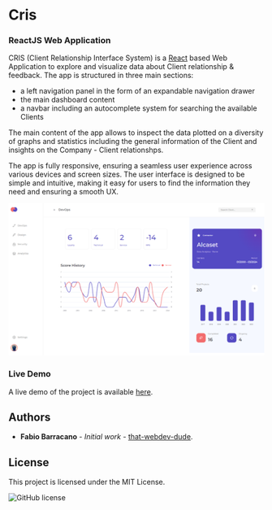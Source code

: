 # Cris

### ReactJS Web Application

CRIS (Client Relationship Interface System) is a [React](https://react.dev/) based Web Application to explore and visualize data about Client relationship & feedback. The app is structured in three main sections:

- a left navigation panel in the form of an expandable navigation drawer
- the main dashboard content
- a navbar including an autocomplete system for searching the available Clients

The main content of the app allows to inspect the data plotted on a diversity of graphs and statistics including the general information of the Client and insights on the Company - Client relationshps.

The app is fully responsive, ensuring a seamless user experience across various devices and screen sizes. The user interface is designed to be simple and intuitive, making it easy for users to find the information they need and ensuring a smooth UX.

<img width="700px" src="https://github.com/that-webdev-dude/cris-dashboard/blob/main/screengrabs/cris-dashboard-screengrab.png" alt="app screengrab">

### Live Demo

A live demo of the project is available [here](https://that-cris-dashboard-836b928d5608.herokuapp.com/).

## Authors

- **Fabio Barracano** - _Initial work_ - [that-webdev-dude](https://github.com/that-webdev-dude).

## License

This project is licensed under the MIT License.

![GitHub license](https://img.shields.io/badge/license-MIT-blue.svg)
